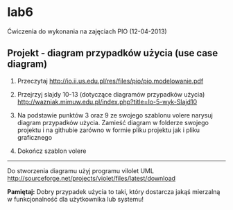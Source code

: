 lab6
====

Ćwiczenia do wykonania na zajęciach PIO (12-04-2013)


Projekt - diagram przypadków użycia (use case diagram)
------------------------------------------------------

1) Przeczytaj http://io.ii.us.edu.pl/res/files/pio/pio.modelowanie.pdf

2) Przejrzyj slajdy 10-13 (dotyczące diagramów przypadków użycia)   http://wazniak.mimuw.edu.pl/index.php?title=Io-5-wyk-Slajd10

3) Na podstawie punktów 3 oraz 9 ze swojego szablonu volere narysuj diagram przypadków użycia. Zamieść diagram w folderze swojego projektu i na githubie zarówno w formie pliku projektu jak i pliku graficznego

4) Dokończ szablon volere

* * * * 

Do stworzenia diagramu użyj programu vilolet UML http://sourceforge.net/projects/violet/files/latest/download

**Pamiętaj:** Dobry przypadek użycia to taki, który dostarcza jakąś mierzalną w funkcjonalność dla użytkownika lub systemu!
